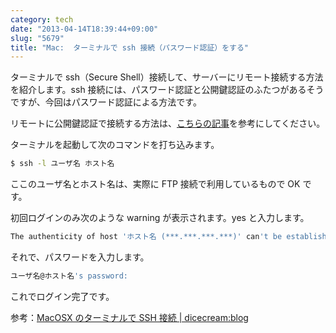 ```yaml
---
category: tech
date: "2013-04-14T18:39:44+09:00"
slug: "5679"
title: "Mac:  ターミナルで ssh 接続（パスワード認証）をする"
---
```


ターミナルで ssh（Secure Shell）接続して、サーバーにリモート接続する方法を紹介します。ssh 接続には、パスワード認証と公開鍵認証のふたつがあるそうですが、今回はパスワード認証による方法です。

リモートに公開鍵認証で接続する方法は、[こちらの記事](http://rakuishi.com/archives/5680/)を参考にしてください。

ターミナルを起動して次のコマンドを打ち込みます。

```bash
$ ssh -l ユーザ名 ホスト名
```

ここのユーザ名とホスト名は、実際に FTP 接続で利用しているもので OK です。

初回ログインのみ次のような warning が表示されます。yes と入力します。

```bash
The authenticity of host 'ホスト名 (***.***.***.***)' can't be established. DSA key fingerprint is **:**:**:**:**:**:**:**:**:**:**:**:**:**:**:**. Are you sure you want to continue connecting (yes/no)? yes
```

それで、パスワードを入力します。

```bash
ユーザ名@ホスト名's password:
```

これでログイン完了です。

参考：[MacOSX のターミナルで SSH 接続 | dicecream:blog](http://blog.dicecream.net/2010/03/macosxssh.php)
